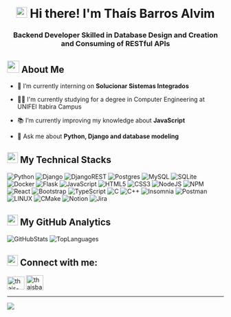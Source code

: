 <!-- Heading -->
<br><h1 align="center"><img src = "https://raw.githubusercontent.com/MartinHeinz/MartinHeinz/master/wave.gif" width = 25px> Hi there! I'm Thaís Barros Alvim</h3>
<h3 align="center">Backend Developer Skilled in Database Design and Creation and Consuming of RESTful APIs</h3>



### <h2> <img src="https://raw.githubusercontent.com/nixin72/nixin72/master/wave.gif" width="28px" height="28px"></img> About Me </h2>

- 🔭 I’m currently interning on **Solucionar Sistemas Integrados**

- 👨‍🎓 I'm currently studying for a degree in Computer Engineering at UNIFEI Itabira Campus

- 📚 I’m currently improving my knowledge about **JavaScript**

- 💬 Ask me about **Python, Django and database modeling**


### <h2> <img src="https://media2.giphy.com/media/QssGEmpkyEOhBCb7e1/giphy.gif?cid=ecf05e47a0n3gi1bfqntqmob8g9aid1oyj2wr3ds3mg700bl&rid=giphy.gif" width="25px" height="25px"> My Technical Stacks </h2>  

![Python](https://img.shields.io/badge/python-3670A0?style=for-the-badge&logo=python&logoColor=ffdd54) 
![Django](https://img.shields.io/badge/django-%23092E20.svg?style=for-the-badge&logo=django&logoColor=white) 
![DjangoREST](https://img.shields.io/badge/DJANGO-REST-ff1709?style=for-the-badge&logo=django&logoColor=white&color=ff1709&labelColor=gray) 
![Postgres](https://img.shields.io/badge/postgres-%23316192.svg?style=for-the-badge&logo=postgresql&logoColor=white) 
![MySQL](https://img.shields.io/badge/mysql-%2300f.svg?style=for-the-badge&logo=mysql&logoColor=white) 
![SQLite](https://img.shields.io/badge/sqlite-%2307405e.svg?style=for-the-badge&logo=sqlite&logoColor=white) 
![Docker](https://img.shields.io/badge/docker-%230db7ed.svg?style=for-the-badge&logo=docker&logoColor=white) 
![Flask](https://img.shields.io/badge/flask-%23000.svg?style=for-the-badge&logo=flask&logoColor=white) 
![JavaScript](https://img.shields.io/badge/javascript-%23323330.svg?style=for-the-badge&logo=javascript&logoColor=%23F7DF1E) 
![HTML5](https://img.shields.io/badge/html5-%23E34F26.svg?style=for-the-badge&logo=html5&logoColor=white) 
![CSS3](https://img.shields.io/badge/css3-%231572B6.svg?style=for-the-badge&logo=css3&logoColor=white) 
![NodeJS](https://img.shields.io/badge/node.js-6DA55F?style=for-the-badge&logo=node.js&logoColor=white) 
![NPM](https://img.shields.io/badge/NPM-%23000000.svg?style=for-the-badge&logo=npm&logoColor=white) 
![React](https://img.shields.io/badge/react-%2320232a.svg?style=for-the-badge&logo=react&logoColor=%2361DAFB) 
![Bootstrap](https://img.shields.io/badge/bootstrap-%23563D7C.svg?style=for-the-badge&logo=bootstrap&logoColor=white) 
![TypeScript](https://img.shields.io/badge/typescript-%23007ACC.svg?style=for-the-badge&logo=typescript&logoColor=white) 
![C](https://img.shields.io/badge/c-%2300599C.svg?style=for-the-badge&logo=c&logoColor=white) 
![C++](https://img.shields.io/badge/c++-%2300599C.svg?style=for-the-badge&logo=c%2B%2B&logoColor=white) 
![Insomnia](https://img.shields.io/badge/Insomnia-black?style=for-the-badge&logo=insomnia&logoColor=5849BE) 
![Postman](https://img.shields.io/badge/Postman-FF6C37?style=for-the-badge&logo=postman&logoColor=white)
![LINUX](https://img.shields.io/badge/Linux-FCC624?style=for-the-badge&logo=linux&logoColor=black) 
![CMake](https://img.shields.io/badge/CMake-%23008FBA.svg?style=for-the-badge&logo=cmake&logoColor=white) 
![Notion](https://img.shields.io/badge/Notion-%23000000.svg?style=for-the-badge&logo=notion&logoColor=white) 
![Jira](https://img.shields.io/badge/jira-%230A0FFF.svg?style=for-the-badge&logo=jira&logoColor=white) 


### <h2> <img src="https://static.wikia.nocookie.net/toontownrewritten/images/d/d2/StarGoldSpin.gif/revision/latest/scale-to-width-down/40?cb=20210914000745" width="25px" height="25px"> My GitHub Analytics </h2> 

![GitHubStats](https://github-readme-stats.vercel.app/api?username=ThaisBarrosAlvim&theme=tokyonight&hide_border=false&include_all_commits=true&count_private=true&hide_title=true&show_icons=true)
![TopLanguages](https://github-readme-stats.vercel.app/api/top-langs/?username=ThaisBarrosAlvim&theme=tokyonight&hide_border=false&include_all_commits=true&count_private=true&layout=compact)



### <h2> <img src="https://icon-library.com/images/loading-gif-icon/loading-gif-icon-20.jpg" width="25px" height="25px"></img> Connect with me: </h2>

<a href="https://linkedin.com/in/thais-barros-alvim" target="blank"><img align="center" src="https://raw.githubusercontent.com/rahuldkjain/github-profile-readme-generator/master/src/images/icons/Social/linked-in-alt.svg" alt="thais-barros-alvim" height="30" width="40" /></a>
<a href="https://www.hackerrank.com/thaisbarrosalvim" target="blank"><img align="center" src="https://raw.githubusercontent.com/rahuldkjain/github-profile-readme-generator/master/src/images/icons/Social/hackerrank.svg" alt="thaisbarrosalvim" height="35" width="40" /></a>

</p>


---

[![](https://visitcount.itsvg.in/api?id=ThaisBarrosAlvim&icon=7&color=6)](https://visitcount.itsvg.in)


